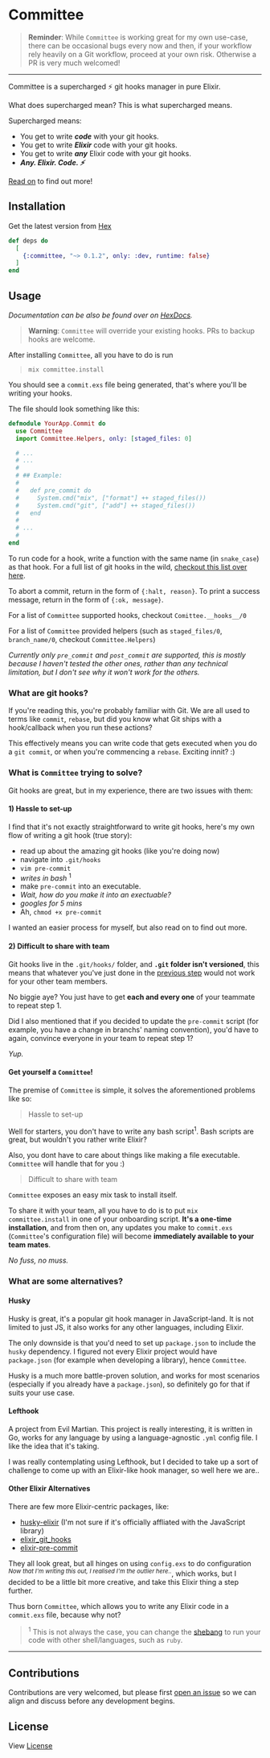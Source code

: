 # Committee

> **Reminder**: While `Committee` is working great for my own use-case, there can be occasional bugs every now and then, if your workflow rely heavily on a Git workflow, proceed at your own risk. Otherwise a PR is very much welcomed!
---

Committee is a supercharged ⚡️ git hooks manager in pure Elixir.

What does supercharged mean? This is what supercharged means.

Supercharged means:

- You get to write ***code*** with your git hooks.
- You get to write ***Elixir*** code with your git hooks.
- You get to write ***any*** Elixir code with your git hooks.
- ***Any. Elixir. Code. ⚡️***

[Read on](https://github.com/edisonywh/committee#usage) to find out more!

## Installation

Get the latest version from [Hex](https://hex.pm/packages/committee)

```elixir
def deps do
  [
    {:committee, "~> 0.1.2", only: :dev, runtime: false}
  ]
end
```

## Usage

*Documentation can be also be found over on [HexDocs](https://hexdocs.pm/committee).*

> **Warning**: `Committee` will override your existing hooks. PRs to backup hooks are welcome.

After installing `Committee`, all you have to do is run

> `mix committee.install`

You should see a `commit.exs` file being generated, that's where you'll be writing your hooks.

The file should look something like this:

```elixir
defmodule YourApp.Commit do
  use Committee
  import Committee.Helpers, only: [staged_files: 0]

  # ...
  # ...
  #
  # ## Example:
  #
  #   def pre_commit do
  #     System.cmd("mix", ["format"] ++ staged_files())
  #     System.cmd("git", ["add"] ++ staged_files())
  #   end
  #
  # ...
  #
end
```

To run code for a hook, write a function with the same name (in `snake_case`) as that hook. For a full list of git hooks in the wild, [checkout this list over here](https://git-scm.com/book/en/v2/Customizing-Git-Git-Hooks).

To abort a commit, return in the form of `{:halt, reason}`.
To print a success message, return in the form of `{:ok, message}`.

For a list of `Committee` supported hooks, checkout `Comittee.__hooks__/0`

For a list of `Committee` provided helpers (such as `staged_files/0`, `branch_name/0`, checkout `Committee.Helpers`)

*Currently only `pre_commit` and `post_commit` are supported, this is mostly because I haven't tested the other ones, rather than any technical limitation, but I don't see why it won't work for the others.*

### What are git hooks?
If you're reading this, you're probably familiar with Git. We are all used to terms like `commit`, `rebase`, but did you know what Git ships with a hook/callback when you run these actions?

This effectively means you can write code that gets executed when you do a `git commit`, or when you're commencing a `rebase`. Exciting innit? :)

### What is `Committee` trying to solve?
Git hooks are great, but in my experience, there are two issues with them:

#### 1) Hassle to set-up
I find that it's not exactly straightforward to write git hooks, here's my own flow of writing a git hook (true story):

- read up about the amazing git hooks (like you're doing now)
- navigate into `.git/hooks`
- `vim pre-commit`
- *writes in bash* <sup>1</sup>
- make `pre-commit` into an executable.
- *Wait, how do you make it into an exectuable?*
- *googles for 5 mins*
- Ah, `chmod +x pre-commit`

I wanted an easier process for myself, but also read on to find out more.

#### 2) Difficult to share with team
Git hooks live in the `.git/hooks/` folder, and **`.git` folder isn't versioned**, this means that whatever you've just done in the [previous step](https://github.com/edisonywh/committee#step-1) would not work for your other team members.

No biggie aye? You just have to get **each and every one** of your teammate to repeat step 1.

Did I also mentioned that if you decided to update the `pre-commit` script (for example, you have a change in branchs' naming convention), you'd have to again, convince everyone in your team to repeat step 1?

*Yup.*

#### Get yourself a `Committee`!

The premise of `Committee` is simple, it solves the aforementioned problems like so:

> Hassle to set-up

Well for starters, you don't have to write any bash script<sup>1</sup>. Bash scripts are great, but wouldn't you rather write Elixir?

Also, you dont have to care about things like making a file executable. `Committee` will handle that for you :)

> Difficult to share with team

`Committee` exposes an easy mix task to install itself.

To share it with your team, all you have to do is to put `mix committee.install` in one of your onboarding script. **It's a one-time installation**, and from then on, any updates you make to `commit.exs` (`Committee`'s configuration file) will become **immediately available to your team mates**.

*No fuss, no muss.*

### What are some alternatives?

#### Husky
Husky is great, it's a popular git hook manager in JavaScript-land. It is not limited to just JS, it also works for any other languages, including Elixir.

The only downside is that you'd need to set up `package.json` to include the `husky` dependency. I figured not every Elixir project would have `package.json` (for example when developing a library), hence `Committee`.

Husky is a much more battle-proven solution, and works for most scenarios (especially if you already have a `package.json`), so definitely go for that if suits your use case.

#### Lefthook
A project from Evil Martian. This project is really interesting, it is written in Go, works for any language by using a language-agnostic `.yml` config file. I like the idea that it's taking.

I was really contemplating using Lefthook, but I decided to take up a sort of challenge to come up with an Elixir-like hook manager, so well here we are..

#### Other Elixir Alternatives
There are few more Elixir-centric packages, like:

- [husky-elixir](https://github.com/spencerdcarlson/husky-elixir) (I'm not sure if it's officially affliated with the JavaScript library)
- [elixir_git_hooks](https://github.com/qgadrian/elixir_git_hooks)
- [elixir-pre-commit](https://github.com/dwyl/elixir-pre-commit)

They all look great, but all hinges on using `config.exs` to do configuration <sup>*Now that I'm writing this out, I realised I'm the outlier here..*</sup>, which works, but I decided to be a little bit more creative, and take this Elixir thing a step further.

Thus born `Committee`, which allows you to write any Elixir code in a `commit.exs` file, because why not?

> <sup>1</sup> This is not always the case, you can change the [shebang](https://en.wikipedia.org/wiki/Shebang_(Unix)) to run your code with other shell/languages, such as `ruby`.

---

## Contributions
Contributions are very welcomed, but please first [open an issue](https://github.com/edisonywh/committee/issues/new) so we can align and discuss before any development begins.

## License
View [License](https://github.com/edisonywh/committee/blob/master/LICENSE)
